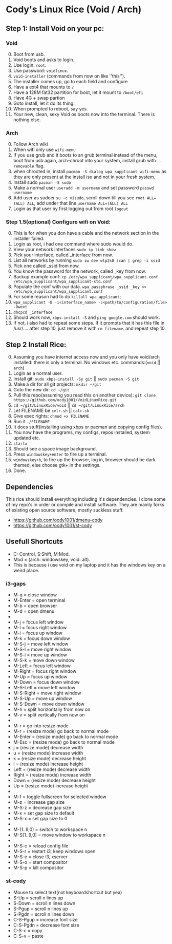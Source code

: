 # Cody's Linux Rice (Void / Arch)
## Step 1: Install Void on your pc:
### Void
0. Boot from usb.
1. Void boots and asks to login.
2. Use login: ``root``.
3. Use password: ``voidlinux``.
4. ``void-installer`` (commands from now on like ''this'').
5. The installer comes up, go to each field and configure
6. Have a ext4 that mounts  to ``/``
7. Have a 128M fat32 partition for boot, let it mount to ``/boot/efi``
8. Have 4G + swap partion
9. Goto install, let it do its thing.
10. When prompted to reboot, say yes.
11. Your new, clean, sexy Void os boots now into the terminal. There is nothing else.
### Arch
0. Follow Arch wiki
1. When wifi only use ``wifi-menu``
2. If you use grub and it boots to an grub terminal instead of the menu, boot from usb again, arch-chroot into your system, install grub with ``--removable`` flag.
3. when chrooted in, install ``pacman -S dialog wpa_supplicant wifi-menu`` as they are only present at the install iso and not in your fresh system.
4. Install sudo ``pacman -S sudo``
5. Make a normal user ``useradd -m username`` and set password ``passwd username``
6. Add user as sudoer ``su -c visudo``, scroll down till you see ``root ALL=(ALL) ALL``, add under that line ``username ALL=(ALL) ALL``
7. Login as that user by first logging out from root ``logout``
### Step 1.5(optional) Configure wifi on Void:
0. This is for when you don have a cable and the network section in the installer failed.
1. Login as root, i had one command where sudo would do.
2. View your network interfaces ``sudo ip link show``
3. Pick your interface, called _interface from now.
4. List all networks by running ``sudo iw dev wlp2s0 scan | grep -i ssid``
5. Pick one called _ssid from now.
6. You know the password for the network, called _key from now.
7. Backup example conf: ``cp /etc/wpa_supplicant/wpa_supplicant.conf /etc/wpa_supplicant/wpa_supplicant-std.conf``
8. Populate the conf with our data. ``wpa_passphrase _ssid _key >> /etc/wpa_supplicant/wpa_supplicant.conf``
9. For some reason had to do ``killall wpa_applicant``;
10. ``wpa_supplicant -B -i<interface_name> -c<path/to/configuration/file> -Dwext``
11. ``dhcpcd _interface``
12. Should work now, ``xbps-install -S`` and ``ping google.com`` should work.
13. If not, i also had to repeat some steps. If it prompts that it has this file in /usr/.... after step 10, just remove it with ``rm filename``. and repeat step 10.
## Step 2 Install Rice:
0. Assuming you have internet access now and you only have void/arch installed: there is only a terminal. No windows etc. commands:(``void`` || ``arch``)
1. Login as a normal user.
2. Install git: ``sudo xbps-install -Sy git`` || ``sudo pacman -S git``
3. Make a dir for all git projects: ``mkdir ~/git``
4. Goto the new dir: ``cd ~/git``
5. Pull this repo(assuming you read this on another device): ``git clone https://github.com/ocdy1001/VoidLinuxRice.git``
6. ``cd ~/git/LinuxRice/void`` || ``cd ~/git/LinuxRice/arch``
7. Let FILENAME be ``cvlr.sh`` || ``calr.sh``
8. Give exec rights: ``chmod +x FILENAME``
9. Run it ``./FILENAME``
10. It does stuff(installing using xbps or pacman and copying config files).
11. You now have the programs, my configs, repos installed, system updated etc.
12. ``startx``
13. Should see a space image background.
14. Press ``windowskey+enter`` to fire up a terminal.
15. ``windowskey+b``, to fire up the browser, log in, browser should be dark themed, else choose gtk+ in the settings.
16. Done.
## Dependencies
This rice should install everything including it's dependencies.
I clone some of my repo's in order or compile and install software.
They are mainly forks of existing open source software, mostly suckless stuff.
- https://github.com/ocdy1001/dmenu-cody
- https://github.com/ocdy1001/st-cody
## Usefull Shortcuts
- C: Control, S:Shift, M:Mod.
- Mod = (arch: windowskey, void: alt).
- This is because i use void on my laptop and it has the windows key on a weird place.
### i3-gaps
- M-q           = close window
- M-Enter       = open terminal
- M-b           = open browser
- M-d           = open dmenu
- 
- M-j           = focus left window
- M-l           = focus right window
- M-i           = focus up window
- M-k           = focus down window
- M-S-j         = move left window
- M-S-l         = move right window
- M-S-i         = move up window
- M-S-k         = move down window
- M-Left        = focus left window
- M-Right       = focus right window
- M-Up          = focus up window
- M-Down        = focus down window
- M-S-Left      = move left window
- M-S-Right     = move right window
- M-S-Up        = move up window
- M-S-Down      = move down window
- M-h           = split horizontally from now on
- M-v           = split vertically from now on
- 
- M-r           = go into resize mode
- M-r           = (resize mode) go back to normal mode
- M-Enter       = (resize mode) go back to normal mode
- M-Esc         = (resize mode) go back to normal mode
- j             = (resize mode) decrease width
- u             = (resize mode) increase width
- k             = (resize mode) decrease height
- i             = (resize mode) increase height
- Left          = (resize mode) decrease width
- Right         = (resize mode) increase width
- Down          = (resize mode) decrease height
- Up            = (resize mode) increase height
- 
- M-f           = toggle fullscreen for selected window
- M-z           = increase gap size
- M-S-z         = decrease gap size
- M-x           = set gap size to default
- M-S-x         = set gap size to 0
- 
- M-(1..9,0)    = switch to workspace n
- M-S(1..9,0)   = move window to workspace n
- 
- M-S-c         = reload config file
- M-S-r         = restart i3, keep windows open
- M-S-e         = close i3, xserver
- M-S-o         = start compositor
- M-S-p         = kill compositor
### st-cody
- Mouse to select text(not keyboardshortcut but yea)
- S-Up          = scroll n lines up
- S-Down        = scroll n lines down
- S-Pgup        = scroll n lines up
- S-Pgdn        = scroll n lines down
- C-S-Pgup      = increase font size
- C-S-Pgdn      = decrease font size
- C-S-c         = copy
- C-S-v         = paste
